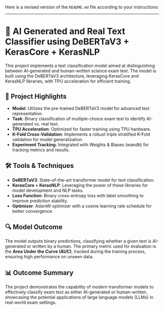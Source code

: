 Here is a revised version of the `README.md` file according to your instructions:

---

# 🧠 AI Generated and Real Text Classifier using DeBERTaV3 + KerasCore + KerasNLP

This project implements a text classification model aimed at distinguishing between AI-generated and human-written science exam text. The model is built using the DeBERTaV3 architecture, leveraging KerasCore and KerasNLP libraries, with TPU acceleration for efficient training.

## 🌟 Project Highlights

- **Model**: Utilizes the pre-trained DeBERTaV3 model for advanced text representation.
- **Task**: Binary classification of multiple-choice exam text to identify AI-generated vs. real text.
- **TPU Acceleration**: Optimized for faster training using TPU hardware.
- **K-Fold Cross-Validation**: Implements a robust triple stratified K-Fold validation for model generalization.
- **Experiment Tracking**: Integrated with Weights & Biases (wandb) for tracking metrics and results.

## 🛠️ Tools & Techniques

- **DeBERTaV3**: State-of-the-art transformer model for text classification.
- **KerasCore + KerasNLP**: Leveraging the power of these libraries for model development and NLP tasks.
- **Loss Function**: Binary cross-entropy loss with label smoothing to improve prediction stability.
- **Optimizer**: AdamW optimizer with a cosine learning rate schedule for better convergence.

## 🔍 Model Outcome

The model outputs binary predictions, classifying whether a given text is AI-generated or written by a human. The primary metric used for evaluation is the **Area Under the Curve (AUC)**, tracked during the training process, ensuring high performance on unseen data.

## 📊 Outcome Summary

The project demonstrates the capability of modern transformer models to effectively classify exam text as either AI-generated or human-written, showcasing the potential applications of large language models (LLMs) in real-world exam settings. 
